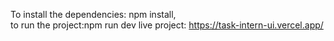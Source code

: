 To install the dependencies: npm install,                                                                                                                                    
to run the project:npm run dev
live project: https://task-intern-ui.vercel.app/

